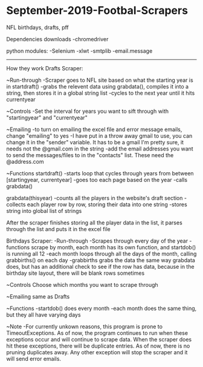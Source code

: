# September-2019-Footbal-Scrapers
NFL birthdays, drafts, pff

Dependencies 
downloads
-chromedriver

python modules:
-Selenium
-xlwt
-smtplib
-email.message


------------------------
How they work
Drafts Scraper:

~Run-through
-Scraper goes to NFL site based on what the starting year is in startdraft()
-grabs the relevent data using grabdata(), compiles it into a string, then stores it in a global string list
-cycles to the next year until it hits currentyear

~Controls
-Set the interval for years you want to sift through with "startingyear" and "currentyear"

~Emailing
-to turn on emailing the excel file and error message emails, change "emailing" to yes
-I have put in a throw away gmail to use, you can change it in the "sender" variable. It has to be a gmail I'm pretty sure, it needs not
the @gmail.com in the string
-add the email addresses you want to send the messages/files to in the "contacts" list. These need the @address.com

~Functions
startdraft()
-starts loop that cycles through years from between [startingyear, currentyear]
-goes too each page based on the year
-calls grabdata()

grabdata(thisyear)
-counts all the players in the website's draft section
-collects each player row by row, storing their data into one string
-stores string into global list of strings

After the scraper finishes storing all the player data in the list, it parses through the list and puts it in the excel file



Birthdays Scraper:
-Run-through
-Scrapes through every day of the year 
-functions scrape by month, each month has its own function, and startdob() is running all 12 
-each month loops through all the days of the month, calling grabbirths() on each day
-grabbirths grabs the data the same way grabdata does, but has an additional check to see if the row has data, because in the birthday site layout, there will be blank rows sometimes

~Controls
Choose which months you want to scrape through

~Emailing
same as Drafts

~Functions
-startdob() does every month
-each month does the same thing, but they all have varying days

~Note
-For currently unkown reasons, this program is prone to TimeoutExceptions. As of now, the program continues to run when these exceptions occur and will continue to scrape data. When the scraper does hit these exceptions, there will be duplicate entries. As of now, there is no pruning duplicates away. Any other exception will stop the scraper and it will send error emails.











